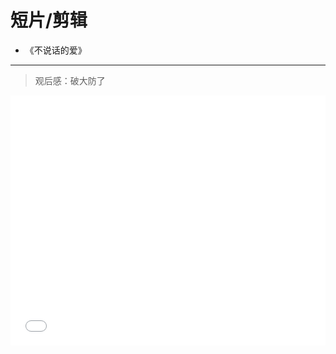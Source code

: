 # 短片/剪辑

* 《不说话的爱》

***

> 观后感：破大防了

<iframe src="//player.bilibili.com/player.html?aid=295439264&bvid=BV1fF411e7g3&cid=476564163&page=1" scrolling="no" border="0" frameborder="no" framespacing="0" allowfullscreen="true" width='100%' height='400px'> </iframe>
